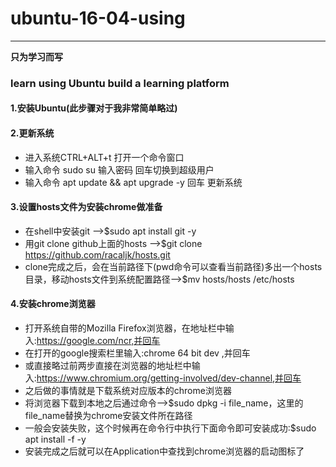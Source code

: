 # ubuntu-16-04-using
---
**只为学习而写**

### learn using Ubuntu build a learning platform

#### 1.安装Ubuntu(此步骤对于我非常简单略过)
#### 2.更新系统
* 进入系统CTRL+ALT+t 打开一个命令窗口
* 输入命令 sudo su 输入密码 回车切换到超级用户
* 输入命令 apt update && apt upgrade -y 回车 更新系统

#### 3.设置hosts文件为安装chrome做准备
* 在shell中安装git -->$sudo apt install git -y
* 用git clone github上面的hosts -->$git clone https://github.com/racaljk/hosts.git
* clone完成之后，会在当前路径下(pwd命令可以查看当前路径)多出一个hosts目录，移动hosts文件到系统配置路径-->$mv hosts/hosts /etc/hosts

#### 4.安装chrome浏览器
* 打开系统自带的Mozilla Firefox浏览器，在地址栏中输入:https://google.com/ncr,并回车
* 在打开的google搜索栏里输入:chrome 64 bit dev ,并回车
* 或直接略过前两步直接在浏览器的地址栏中输入:https://www.chromium.org/getting-involved/dev-channel,并回车
* 之后做的事情就是下载系统对应版本的chrome浏览器
* 将浏览器下载到本地之后通过命令-->$sudo dpkg -i file_name，这里的file_name替换为chrome安装文件所在路径
* 一般会安装失败，这个时候再在命令行中执行下面命令即可安装成功:$sudo apt install -f -y
* 安装完成之后就可以在Application中查找到chrome浏览器的启动图标了